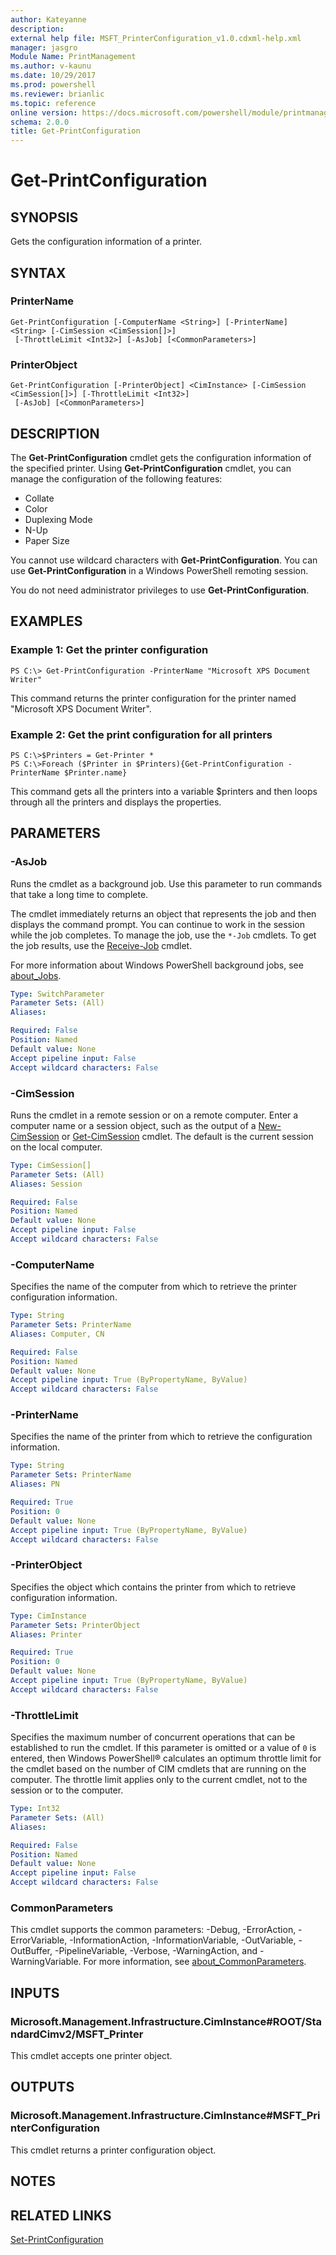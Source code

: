 ```yaml
---
author: Kateyanne
description: 
external help file: MSFT_PrinterConfiguration_v1.0.cdxml-help.xml
manager: jasgro
Module Name: PrintManagement
ms.author: v-kaunu
ms.date: 10/29/2017
ms.prod: powershell
ms.reviewer: brianlic
ms.topic: reference
online version: https://docs.microsoft.com/powershell/module/printmanagement/get-printconfiguration?view=windowsserver2012r2-ps&wt.mc_id=ps-gethelp
schema: 2.0.0
title: Get-PrintConfiguration
---
```


# Get-PrintConfiguration

## SYNOPSIS
Gets the configuration information of a printer.

## SYNTAX

### PrinterName
```
Get-PrintConfiguration [-ComputerName <String>] [-PrinterName] <String> [-CimSession <CimSession[]>]
 [-ThrottleLimit <Int32>] [-AsJob] [<CommonParameters>]
```

### PrinterObject
```
Get-PrintConfiguration [-PrinterObject] <CimInstance> [-CimSession <CimSession[]>] [-ThrottleLimit <Int32>]
 [-AsJob] [<CommonParameters>]
```

## DESCRIPTION
The **Get-PrintConfiguration** cmdlet gets the configuration information of the specified printer. 
Using **Get-PrintConfiguration** cmdlet, you can manage the configuration of the following features: 

- Collate
- Color
- Duplexing Mode
- N-Up
- Paper Size

You cannot use wildcard characters with **Get-PrintConfiguration**.
You can use **Get-PrintConfiguration** in a Windows PowerShell remoting session.

You do not need administrator privileges to use **Get-PrintConfiguration**.

## EXAMPLES

### Example 1: Get the printer configuration
```
PS C:\> Get-PrintConfiguration -PrinterName "Microsoft XPS Document Writer"
```

This command returns the printer configuration for the printer named "Microsoft XPS Document Writer".

### Example 2: Get the print configuration for all printers
```
PS C:\>$Printers = Get-Printer *
PS C:\>Foreach ($Printer in $Printers){Get-PrintConfiguration -PrinterName $Printer.name}
```

This command gets all the printers into a variable $printers and then loops through all the printers and displays the properties.

## PARAMETERS

### -AsJob
Runs the cmdlet as a background job. Use this parameter to run commands that take a long time to complete. 

The cmdlet immediately returns an object that represents the job and then displays the command prompt. 
You can continue to work in the session while the job completes. 
To manage the job, use the `*-Job` cmdlets. 
To get the job results, use the [Receive-Job](https://go.microsoft.com/fwlink/?LinkID=113372) cmdlet. 

For more information about Windows PowerShell background jobs, see [about_Jobs](https://go.microsoft.com/fwlink/?LinkID=113251).

```yaml
Type: SwitchParameter
Parameter Sets: (All)
Aliases: 

Required: False
Position: Named
Default value: None
Accept pipeline input: False
Accept wildcard characters: False
```

### -CimSession
Runs the cmdlet in a remote session or on a remote computer.
Enter a computer name or a session object, such as the output of a [New-CimSession](https://docs.microsoft.com/powershell/module/cimcmdlets/new-cimsession) or [Get-CimSession](https://go.microsoft.com/fwlink/p/?LinkId=227966) cmdlet.
The default is the current session on the local computer.

```yaml
Type: CimSession[]
Parameter Sets: (All)
Aliases: Session

Required: False
Position: Named
Default value: None
Accept pipeline input: False
Accept wildcard characters: False
```

### -ComputerName
Specifies the name of the computer from which to retrieve the printer configuration information.

```yaml
Type: String
Parameter Sets: PrinterName
Aliases: Computer, CN

Required: False
Position: Named
Default value: None
Accept pipeline input: True (ByPropertyName, ByValue)
Accept wildcard characters: False
```

### -PrinterName
Specifies the name of the printer from which to retrieve the configuration information.

```yaml
Type: String
Parameter Sets: PrinterName
Aliases: PN

Required: True
Position: 0
Default value: None
Accept pipeline input: True (ByPropertyName, ByValue)
Accept wildcard characters: False
```

### -PrinterObject
Specifies the object which contains the printer from which to retrieve configuration information.

```yaml
Type: CimInstance
Parameter Sets: PrinterObject
Aliases: Printer

Required: True
Position: 0
Default value: None
Accept pipeline input: True (ByPropertyName, ByValue)
Accept wildcard characters: False
```

### -ThrottleLimit
Specifies the maximum number of concurrent operations that can be established to run the cmdlet.
If this parameter is omitted or a value of `0` is entered, then Windows PowerShell® calculates an optimum throttle limit for the cmdlet based on the number of CIM cmdlets that are running on the computer.
The throttle limit applies only to the current cmdlet, not to the session or to the computer.

```yaml
Type: Int32
Parameter Sets: (All)
Aliases: 

Required: False
Position: Named
Default value: None
Accept pipeline input: False
Accept wildcard characters: False
```

### CommonParameters
This cmdlet supports the common parameters: -Debug, -ErrorAction, -ErrorVariable, -InformationAction, -InformationVariable, -OutVariable, -OutBuffer, -PipelineVariable, -Verbose, -WarningAction, and -WarningVariable. For more information, see [about_CommonParameters](https://go.microsoft.com/fwlink/?LinkID=113216).

## INPUTS

### Microsoft.Management.Infrastructure.CimInstance#ROOT/StandardCimv2/MSFT_Printer
This cmdlet accepts one printer object.

## OUTPUTS

### Microsoft.Management.Infrastructure.CimInstance#MSFT_PrinterConfiguration
This cmdlet returns a printer configuration object.

## NOTES

## RELATED LINKS

[Set-PrintConfiguration](./Set-PrintConfiguration.md)

